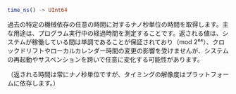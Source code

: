 ```julia
time_ns() -> UInt64
```

過去の特定の機械依存の任意の時間に対するナノ秒単位の時間を取得します。主な用途は、プログラム実行中の経過時間を測定することです。返される値は、システムが稼働している間は単調であることが保証されており（mod 2⁶⁴）、クロックドリフトやローカルカレンダー時間の変更の影響を受けませんが、システムの再起動やサスペンションを跨いで任意に変化する可能性があります。

（返される時間は常にナノ秒単位ですが、タイミングの解像度はプラットフォームに依存します。）
